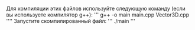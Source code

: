 Для компиляции этих файлов используйте следующую команду (если вы используете компилятор g++):
'''
g++ -o main main.cpp Vector3D.cpp
''''
Запустите скомпилированный файл:
'''
./main
'''
